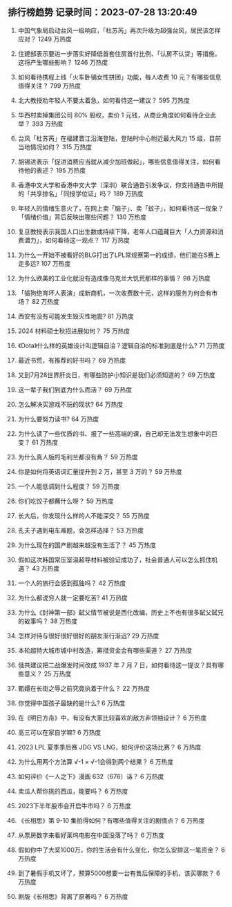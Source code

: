 
## 排行榜趋势 记录时间：2023-07-28 13:20:49
  
  1. 中国气象局启动台风一级响应，「杜苏芮」再次升级为超强台风，居民该怎样应对？ 1249 万热度
    
  2. 住建部表示要进一步落实好降低首套住房首付比例、「认房不认贷」等措施，这将产生哪些影响？ 1246 万热度
    
  3. 如何看待携程上线「火车卧铺女性拼团」功能，每人收费 10 元？有哪些信息值得关注？ 799 万热度
    
  4. 北大教授劝年轻人不要太着急，如何看待这一建议？ 595 万热度
    
  5. 华西村卖掉集团公司 80% 股权，卖价 1 元钱，从商业角度如何看待企业此举？ 393 万热度
    
  6. 台风「杜苏芮」在福建晋江沿海登陆，登陆时中心附近最大风力 15 级，目前当地情况如何？ 315 万热度
    
  7. 胡锡进表示「促进消费应当就从减少加班做起」，哪些信息值得关注，如何看待他的表述？ 195 万热度
    
  8. 香港中文大学和香港中文大学（深圳）联合通告引发争议，你支持通告中所提的「共享排名」「同授学位证」吗？ 189 万热度
    
  9. 年轻人的情绪生意火了，在网上卖「脑子」、卖「蚊子」，如何看待这一现象？「情绪价值」背后反映出哪些问题？ 130 万热度
    
  10. 复旦教授表示我国人口出生数或持续下降，老年人口蕴藏巨大「人力资源和消费潜力」，如何看待这一观点？ 117 万热度
    
  11. 为什么一开始不被看好的BLG打出了LPL常规赛第一的成绩，他们能在S赛上走多远? 107 万热度
    
  12. 为什么欧美的工业化就没有造成像乌克兰大饥荒那样的事情？ 98 万热度
    
  13. 「猫狗绝育坏人表演」成新商机，一次收费数十元，这样的服务为何会有市场？ 82 万热度
    
  14. 西安有没有可能发生毁灭性地震? 81 万热度
    
  15. 2024 材料硕士秋招进展如何？ 75 万热度
    
  16. 《Dota》什么样的英雄设计叫逻辑自洽？逻辑自洽的标准到底是什么? 71 万热度
    
  17. 最近书荒，有推荐的好书吗？ 69 万热度
    
  18. 又到7月28世界肝炎日，有哪些防护小知识是我们必须知道的？ 69 万热度
    
  19. 这一辈子我们到底为什么而活？ 69 万热度
    
  20. 怎么解决买游戏不玩的现状? 64 万热度
    
  21. 为什么要努力读书? 64 万热度
    
  22. 为什么读了一些优质的书、报了一些高端的课，自己却无法发生想象中的巨变？ 61 万热度
    
  23. 为什么真人版的毛利兰都没有角？ 59 万热度
    
  24. 你是如何将英语词汇量提升到 2 万，甚至 3 万的？ 59 万热度
    
  25. 一个人能低调到什么程度？ 59 万热度
    
  26. 你们吃饺子都蘸什么呀？ 59 万热度
    
  27. 长大后，你发现什么样的人不能深交？ 55 万热度
    
  28. 孔夫子遇到电车难题，会怎样选择？ 53 万热度
    
  29. 为什么现在的国产剧越来越没有生活了？ 45 万热度
    
  30. 假如这次韩国常压室温超导材料被验证成功了，社会普通人可以怎么抓住机遇？ 43 万热度
    
  31. 一个人的旅行会感到孤独吗？ 42 万热度
    
  32. 为什么都说穷人就一定要吃苦? 41 万热度
    
  33. 为什么《封神第一部》弑父情节被说是西化改编，历史上不也有很多弑父弑兄的故事吗？ 38 万热度
    
  34. 怎样对待与很好很好很好的朋友渐行渐远? 29 万热度
    
  35. 本轮超特大城市城中村改造，筹措资金会有哪些渠道？ 27 万热度
    
  36. 俄共建议把二战爆发时间改成 1937 年 7 月 7 日，如何看待这一提议？具有哪些意义？ 25 万热度
    
  37. 甄嬛在长街之辱之前究竟执着于什么？ 22 万热度
    
  38. 你觉得中国孩子最缺的是什么? 6 万热度
    
  39. 在《明日方舟》中，有没有大家比较喜欢的敌方非领袖设计？ 6 万热度
    
  40. 高三可以在家自学嘛? 6 万热度
    
  41. 2023 LPL 夏季季后赛 JDG VS LNG，如何评价这场比赛？ 6 万热度
    
  42. 为什么用两个方法算 √-1 × √-1会得到两个结果？ 6 万热度
    
  43. 如何评价《一人之下》漫画 632（676）话？ 6 万热度
    
  44. 卖瓜人帮你挑的西瓜，能要吗？ 6 万热度
    
  45. 2023下半年股市会开启牛市吗？ 6 万热度
    
  46. 《长相思》第 9-10 集拍得如何？有哪些值得关注的剧情点？ 6 万热度
    
  47. 从票房数字来看好莱坞电影在中国没落了吗？ 6 万热度
    
  48. 假如你中了大奖1000万，你的生活会有什么变化，你怎么安排这一笔资金？ 6 万热度
    
  49. 到了暑假手机又坏了，预算5000想要一台有售后保障的手机，该买哪款？ 6 万热度
    
  50. 剧版《长相思》背离了原著吗？ 6 万热度
    